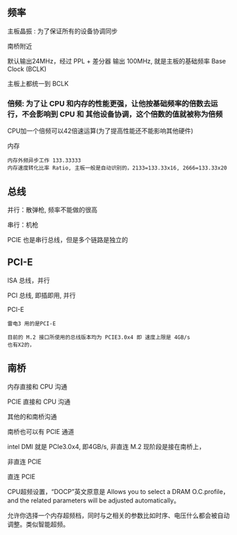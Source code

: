 
## 频率

主板晶振 : 为了保证所有的设备协调同步

南桥附近

默认输出24MHz，经过 PPL + 差分器 输出 100MHz, 就是主板的基础频率 Base Clock (BCLK)

主板上都统一到 BCLK


### 倍频: 为了让 CPU 和内存的性能更强，让他按基础频率的倍数去运行，不会影响到 CPU 和 其他设备协调，这个倍数的值就被称为倍频

CPU加一个倍频可以42倍速运算(为了提高性能还不能影响其他硬件)

内存

    内存外频异步工作 133.33333
    内存速度转化比率 Ratio, 主板一般是自动识别的，2133=133.33x16, 2666=133.33x20


## 总线


并行：散弹枪, 频率不能做的很高

串行：机枪

PCIE 也是串行总线，但是多个链路是独立的


## PCI-E

ISA 总线，并行

PCI 总线, 即插即用, 并行

PCI-E 

    雷电3 用的是PCI-E

    目前的 M.2 接口所使用的总线版本均为 PCIE3.0x4 即 速度上限是 4GB/s
    也有X2的，


## 南桥

内存直接和 CPU 沟通

PCIE 直接和 CPU 沟通

其他的和南桥沟通

南桥也可以有 PCIE 通道

intel DMI 就是 PCIe3.0x4, 即4GB/s, 非直连 M.2 现阶段是接在南桥上，


非直连 PCIE

直连 PCIE


CPU超频设置，“DOCP”英文原意是 Allows you to select a DRAM O.C.profile，and the related parameters will be adjusted automatically。 

允许你选择一个内存超频档，同时与之相关的参数比如时序、电压什么都会被自动调整。类似智能超频。

